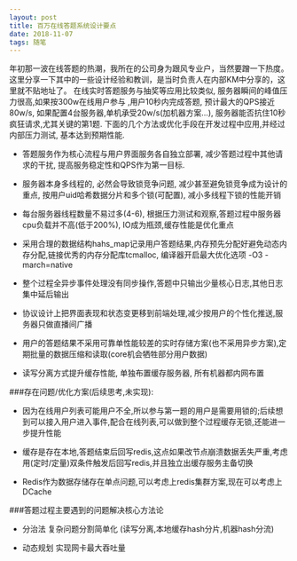 ```yaml
---
layout: post
title: 百万在线答题系统设计要点
date: 2018-11-07 
tags: 随笔 
---
```


年初那一波在线答题的热潮，我所在的公司身为跟风专业户，当然要蹭一下热度。这里分享一下其中的一些设计经验和教训，是当时负责人在内部KM中分享的，这里就不贴地址了。
在线实时答题服务与抽奖等应用比较类似, 服务器瞬间的峰值压力很高,如果按300w在线用户参与 ,用户10秒内完成答题, 预计最大的QPS接近80w/s, 如果配置4台服务器,单机承受20w/s(加机器方案...), 服务器能否抗住10秒疯狂请求,尤其关键的第1题. 下面的几个方法或优化手段在开发过程中应用,并经过内部压力测试, 基本达到预期性能.

- 答题服务作为核心流程与用户界面服务各自独立部署, 减少答题过程中其他请求的干扰, 提高服务稳定性和QPS作为第一目标.

- 服务器本身多线程的, 必然会导致锁竞争问题, 减少甚至避免锁竞争成为设计的重点, 按用户uid哈希数据分片和多个锁(可配置), 减小多线程下锁的性能开销

- 每台服务器线程数量不易过多(4-6), 根据压力测试和观察,答题过程中服务器cpu负载并不高(低于200%), IO成为瓶颈,缓存性能是优化重点

- 采用合理的数据结构hahs_map记录用户答题结果,内存预先分配好避免动态内存分配,链接优秀的内存分配库tcmalloc, 编译器开启最大优化选项 -O3 -march=native

- 整个过程全异步事件处理没有同步操作,答题中只输出少量核心日志,其他日志集中延后输出

- 协议设计上把界面表现和状态变更移到前端处理,减少按用户的个性化推送,服务器只做直播间广播

- 用户的答题结果不采用可靠单性能较差的实时存储方案(也不采用异步方案),定期批量的数据压缩和读取(core机会牺牲部分用户数据)

- 读写分离方式提升缓存性能, 单独布置缓存服务器, 所有机器都内网布置


###存在问题/优化方案(后续思考,未实现):

- 因为在线用户列表可能用户不全,所以参与第一题的用户是需要用锁的;后续想到可以接入用户进入事件,配合在线列表,可以做到整个过程缓存无锁,还能进一步提升性能

- 缓存是存在本地,答题结束后回写redis,这点如果改节点崩溃数据丢失严重,考虑用(定时/定量)双条件触发后回写redis,并且独立出缓存服务主备切换

- Redis作为数据存储存在单点问题,可以考虑上redis集群方案,现在可以考虑上DCache

###答题过程主要遇到的问题解决核心方法论

- 分治法   复杂问题分割简单化 (读写分离,本地缓存hash分片,机器hash分流) 

- 动态规划 实现网卡最大吞吐量 






